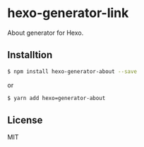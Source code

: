 # hexo-generator-link

About generator for Hexo.

## Installtion

```bash
$ npm install hexo-generator-about --save
```

or

```bash
$ yarn add hexo=generator-about
```

## License

MIT
